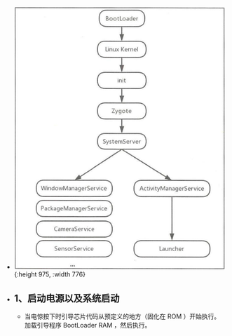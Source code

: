 - ![image.png](../assets/image_1660113638020_0.png){:height 975, :width 776}
- ## 1、启动电源以及系统启动
	- 当电惊按下时引导芯片代码从预定义的地方（固化在 ROM ）开始执行。加载引导程序
	  BootLoader RAM ，然后执行。